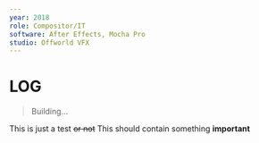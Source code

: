 ```yaml
---
year: 2018
role: Compositor/IT
software: After Effects, Mocha Pro
studio: Offworld VFX
---
```

# LOG
> Building...

This is just a test ~~or not~~
This should contain something **important**
